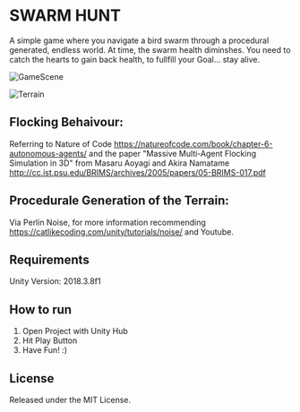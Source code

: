 # SWARM HUNT 

A simple game where you navigate a bird swarm through a procedural generated, endless world.
At time, the swarm health diminshes. 
You need to catch the hearts to gain back health, to fullfill your Goal... stay alive. 

![GameScene](https://user-images.githubusercontent.com/45284935/55800352-d7679580-5ad3-11e9-9fa3-2682ccaf1e2f.png)


![Terrain](https://user-images.githubusercontent.com/45284935/55800838-e7cc4000-5ad4-11e9-9408-8339eea76b43.png)


## Flocking Behaivour:
Referring to Nature of Code https://natureofcode.com/book/chapter-6-autonomous-agents/ 
and the paper "Massive Multi-Agent Flocking Simulation in 3D" from Masaru Aoyagi and Akira Namatame http://cc.ist.psu.edu/BRIMS/archives/2005/papers/05-BRIMS-017.pdf

## Procedurale Generation of the Terrain:
Via Perlin Noise, for more information recommending https://catlikecoding.com/unity/tutorials/noise/ and Youtube.

## Requirements 
Unity Version: 2018.3.8f1 

## How to run
1. Open Project with Unity Hub
2. Hit Play Button
3. Have Fun! :)

## License
Released under the MIT License.




